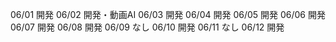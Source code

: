 06/01
開発
06/02
開発・動画AI
06/03
開発
06/04
開発
06/05
開発
06/06
開発
06/07
開発
06/08
開発
06/09
なし
06/10
開発
06/11
なし
06/12
開発


